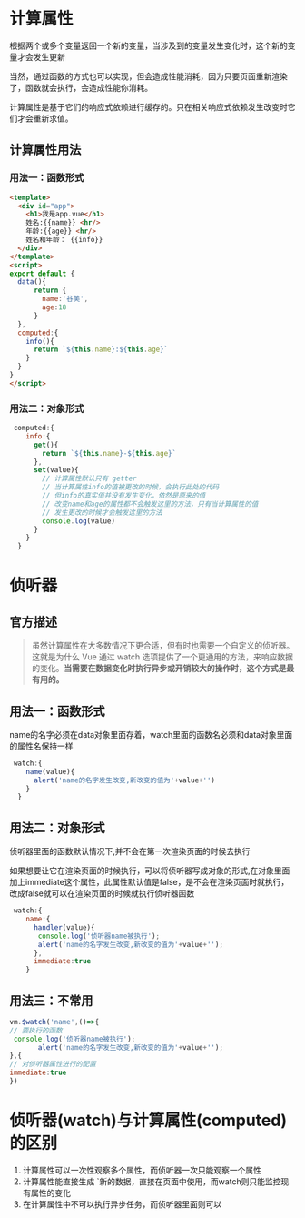# 计算属性
根据两个或多个变量返回一个新的变量，当涉及到的变量发生变化时，这个新的变量才会发生更新

当然，通过函数的方式也可以实现，但会造成性能消耗，因为只要页面重新渲染了，函数就会执行，会造成性能你消耗。

计算属性是基于它们的响应式依赖进行缓存的。只在相关响应式依赖发生改变时它们才会重新求值。
## 计算属性用法
### 用法一：函数形式
```html
<template>
  <div id="app">
    <h1>我是app.vue</h1>
    姓名:{{name}} <hr/>
    年龄:{{age}} <hr/>
    姓名和年龄： {{info}}
  </div>
</template>
<script>
export default {
  data(){
      return {
        name:'谷美',
        age:18
      }
  },
  computed:{
    info(){
      return `${this.name}:${this.age}`
    }
  }
}
</script>
```

### 用法二：对象形式
```js
 computed:{
    info:{
      get(){
        return `${this.name}-${this.age}`
      },
      set(value){
        // 计算属性默认只有 getter
        // 当计算属性info的值被更改的时候，会执行此处的代码
        // 但info的真实值并没有发生变化，依然是原来的值
        // 改变name和age的属性都不会触发这里的方法，只有当计算属性的值
        // 发生更改的时候才会触发这里的方法
        console.log(value)
      }
    }
  }
```


# 侦听器
## 官方描述
>虽然计算属性在大多数情况下更合适，但有时也需要一个自定义的侦听器。这就是为什么 Vue 通过 watch 选项提供了一个更通用的方法，来响应数据的变化。**当需要在数据变化时执行异步或开销较大的操作时，这个方式是最有用的。**

## 用法一：函数形式
name的名字必须在data对象里面存着，watch里面的函数名必须和data对象里面的属性名保持一样



```js
 watch:{
    name(value){
      alert('name的名字发生改变,新改变的值为'+value+'')
    }
  }
```
## 用法二：对象形式
侦听器里面的函数默认情况下,并不会在第一次渲染页面的时候去执行

如果想要让它在渲染页面的时候执行，可以将侦听器写成对象的形式,在对象里面加上immediate这个属性，此属性默认值是false，是不会在渲染页面时就执行，改成false就可以在渲染页面的时候就执行侦听器函数
```js
 watch:{
    name:{
      handler(value){
       console.log('侦听器name被执行');
       alert('name的名字发生改变,新改变的值为'+value+'');
      },
      immediate:true
    }
```
## 用法三：不常用
```js
vm.$watch('name',()=>{
// 要执行的函数
 console.log('侦听器name被执行');
       alert('name的名字发生改变,新改变的值为'+value+'');
},{
// 对侦听器属性进行的配置
immediate:true
})
```


# 侦听器(watch)与计算属性(computed)的区别
1. 计算属性可以一次性观察多个属性，而侦听器一次只能观察一个属性
2. 计算属性能直接生成   `新的数据，直接在页面中使用，而watch则只能监控现有属性的变化
3. 在计算属性中不可以执行异步任务，而侦听器里面则可以